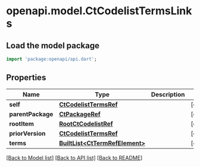 # openapi.model.CtCodelistTermsLinks

## Load the model package
```dart
import 'package:openapi/api.dart';
```

## Properties
Name | Type | Description | Notes
------------ | ------------- | ------------- | -------------
**self** | [**CtCodelistTermsRef**](CtCodelistTermsRef.md) |  | [optional] 
**parentPackage** | [**CtPackageRef**](CtPackageRef.md) |  | [optional] 
**rootItem** | [**RootCtCodelistRef**](RootCtCodelistRef.md) |  | [optional] 
**priorVersion** | [**CtCodelistTermsRef**](CtCodelistTermsRef.md) |  | [optional] 
**terms** | [**BuiltList&lt;CtTermRefElement&gt;**](CtTermRefElement.md) |  | [optional] 

[[Back to Model list]](../README.md#documentation-for-models) [[Back to API list]](../README.md#documentation-for-api-endpoints) [[Back to README]](../README.md)


